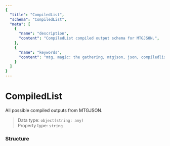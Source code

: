 ```yaml
---
{
  "title": "CompiledList",
  "schema": "CompiledList",
  "meta": [
    {
      "name": "description",
      "content": "CompiledList compiled output schema for MTGJSON.",
    },
    {
      "name": "keywords",
      "content": "mtg, magic: the gathering, mtgjson, json, compiledlist, compiled list",
    }
  ]
}
---
```


# CompiledList

All possible compiled outputs from MTGJSON.

> Data type: `object(string: any)`  
> Property type: `string`  

### Structure

<GenerateTable/>